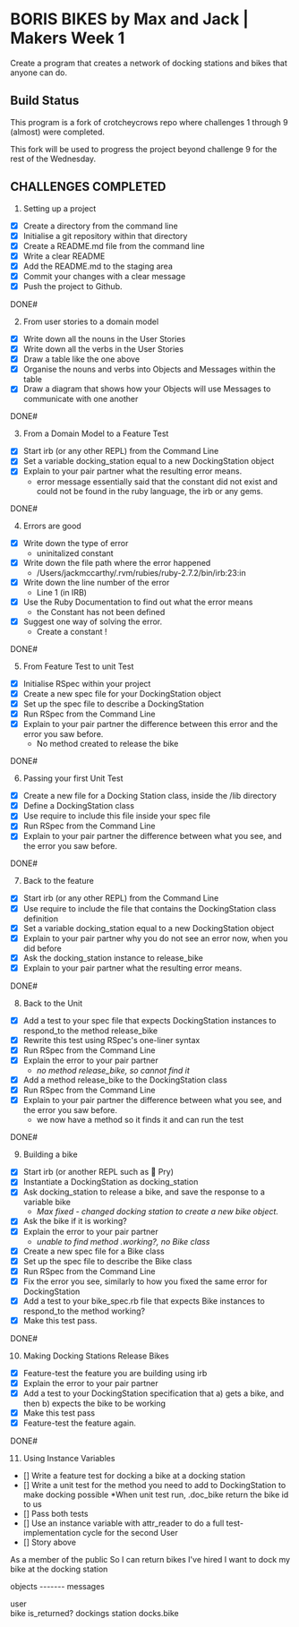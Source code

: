 # BORIS BIKES by Max and Jack | Makers Week 1

Create a program that creates a network of docking stations and bikes that anyone can do.

## Build Status

This program is a fork of crotcheycrows repo where challenges 1 through 9 (almost) were completed.

This fork will be used to progress the project beyond challenge 9 for the rest of the Wednesday.

## CHALLENGES COMPLETED
1. Setting up a project
- [x] Create a directory from the command line
- [x] Initialise a git repository within that directory
- [x] Create a README.md file from the command line
- [x] Write a clear README
- [x] Add the README.md to the staging area
- [x] Commit your changes with a clear message
- [x] Push the project to Github.

DONE#

2. From user stories to a domain model
- [x] Write down all the nouns in the User Stories
- [x] Write down all the verbs in the User Stories
- [x] Draw a table like the one above
- [x] Organise the nouns and verbs into Objects and Messages within the table
- [x]  Draw a diagram that shows how your Objects will use Messages to communicate with one another

DONE#

3. From a Domain Model to a Feature Test
- [x] Start irb (or any other REPL) from the Command Line
- [x] Set a variable docking_station equal to a new DockingStation object
- [x] Explain to your pair partner what the resulting error means.
  - error message essentially said that the constant did not exist and could not be found in the ruby language, the irb or any gems.

DONE#

4. Errors are good
- [x] Write down the type of error
  - uninitalized constant
- [x] Write down the file path where the error happened
  - /Users/jackmccarthy/.rvm/rubies/ruby-2.7.2/bin/irb:23:in <main>
- [x] Write down the line number of the error
  - Line 1 (in IRB)
- [x] Use the Ruby Documentation to find out what the error means
  - the Constant has not been defined
- [x] Suggest one way of solving the error.
  - Create a constant !

DONE#

5. From Feature Test to unit Test
- [x] Initialise RSpec within your project
- [x] Create a new spec file for your DockingStation object
- [x] Set up the spec file to describe a DockingStation
- [x] Run RSpec from the Command Line
- [x] Explain to your pair partner the difference between this error and the error you saw before.
  - No method created to release the bike

DONE#

6. Passing your first Unit Test

- [x] Create a new file for a Docking Station class, inside the /lib directory
- [x] Define a DockingStation class
- [x] Use require to include this file inside your spec file
- [x] Run RSpec from the Command Line
- [x] Explain to your pair partner the difference between what you see, and the error you saw before.

DONE#

7. Back to the feature

- [x] Start irb (or any other REPL) from the Command Line
- [x] Use require to include the file that contains the DockingStation class definition
- [x] Set a variable docking_station equal to a new DockingStation object
- [x] Explain to your pair partner why you do not see an error now, when you did before
- [x] Ask the docking_station instance to release_bike
- [x] Explain to your pair partner what the resulting error means.

DONE#

8. Back to the Unit

- [x] Add a test to your spec file that expects DockingStation instances to respond_to the method release_bike
- [x] Rewrite this test using RSpec's one-liner syntax
- [x] Run RSpec from the Command Line
- [x] Explain the error to your pair partner
    - *no method release_bike, so cannot find it*
- [x] Add a method release_bike to the DockingStation class
- [x] Run RSpec from the Command Line
- [x] Explain to your pair partner the difference between what you see, and the error you saw before.
  - we now have a method so it finds it and can run the test

DONE#

9. Building a bike
- [x] Start irb (or another REPL such as 💊 Pry)
- [x] Instantiate a DockingStation as docking_station
- [x] Ask docking_station to release a bike, and save the response to a variable bike
    - *Max fixed - changed docking station to create a new bike object.*
- [x] Ask the bike if it is working?
- [x] Explain the error to your pair partner
  - *unable to find method .working?, no Bike class*
- [x] Create a new spec file for a Bike class
- [x] Set up the spec file to describe the Bike class
- [x] Run RSpec from the Command Line
- [x] Fix the error you see, similarly to how you fixed the same error for DockingStation
- [x] Add a test to your bike_spec.rb file that expects Bike instances to respond_to the method working?
- [x] Make this test pass.

DONE#

10. Making Docking Stations Release Bikes
- [x]  Feature-test the feature you are building using irb
- [x]  Explain the error to your pair partner
- [x]  Add a test to your DockingStation specification that a) gets a bike, and then b) expects the bike to be working
- [x]  Make this test pass
- [x]  Feature-test the feature again.

DONE#

11.  Using Instance Variables

- [] Write a feature test for docking a bike at a docking station
- [] Write a unit test for the method you need to
  add to DockingStation to make docking possible
  *When unit test run, .doc_bike return the bike id to us
- [] Pass both tests
- [] Use an instance variable with attr_reader to do
  a full test-implementation cycle for the second User
- [] Story above

As a member of the public
So I can return bikes I've hired
I want to dock my bike at the docking station

objects ------- messages

user            
bike             is_returned?
dockings station docks.bike
